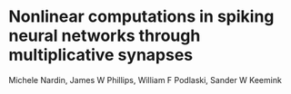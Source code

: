# Nonlinear computations in spiking neural networks through multiplicative synapses
Michele Nardin, James W Phillips, William F Podlaski, Sander W Keemink
